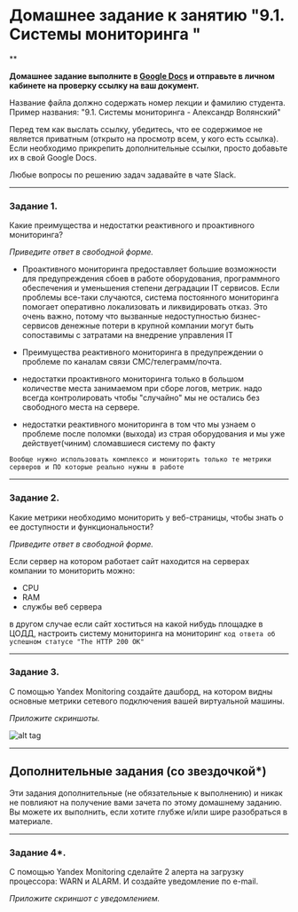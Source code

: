 
# Домашнее задание к занятию "9.1. Системы мониторинга "

**

**Домашнее задание выполните в [Google Docs](https://docs.google.com/) и отправьте в личном кабинете на проверку ссылку на ваш документ.** 

Название файла должно содержать номер лекции и фамилию студента. Пример названия: "9.1. Системы мониторинга - Александр Волянский"

Перед тем как выслать ссылку, убедитесь, что ее содержимое не является приватным (открыто на просмотр всем, у кого есть ссылка). Если необходимо прикрепить дополнительные ссылки, просто добавьте их в свой Google Docs.

Любые вопросы по решению задач задавайте в чате Slack.

 ---
 
### Задание 1. 

Какие преимущества и недостатки реактивного и проактивного мониторинга?

*Приведите ответ в свободной форме.*

- Проактивного мониторинга предоставляет большие возможности для предупреждения сбоев в работе оборудования, программного обеспечения и уменьшения степени деградации IT сервисов. Если проблемы все-таки случаются, система постоянного мониторинга помогает оперативно локализовать и ликвидировать отказ. Это очень важно, потому что вызванные недоступностью бизнес-сервисов денежные потери в крупной компании могут быть сопоставимы с затратами на внедрение управления IT

- Преимущества реактивного мониторинга в предупреждении о проблеме по каналам связи СМС/телеграмм/почта.

- недостатки проактивного мониторинга только в большом количестве места занимаемом при сборе  логов, метрик. надо всегда контролировать чтобы "случайно" мы не остались без свободного места на сервере.

- недостатки реактивного мониторинга в том что мы узнаем о проблеме после поломки (выхода) из страя оборудования и мы уже действует(чиним) сломавшиеся систему по факту

`Вообще нужно использовать комплексо и мониторить только те метрики серверов и ПО которые реально нужны в работе`

---

### Задание 2.

Какие метрики необходимо мониторить у веб-страницы, чтобы знать о ее доступности и функциональности?

*Приведите ответ в свободной форме.*

Если сервер на котором работает сайт находится на серверах компании то мониторить можно:

* CPU
* RAM
* службы веб сервера

в другом случае если сайт хоститься на какой нибудь площадке в ЦОДД, настроить систему мониторинга на мониторинг `код ответа об успешном статусе "The HTTP 200 OK"`

---

### Задание 3.

С помощью Yandex Monitoring создайте дашборд, на котором видны основные метрики сетевого подключения вашей виртуальной машины.

*Приложите скриншоты.*

![alt tag](https://github.com/avo1yanskiy/srlb-homeworks/image/9.1.PNG) 


---

## Дополнительные задания (со звездочкой*)
Эти задания дополнительные (не обязательные к выполнению) и никак не повлияют на получение вами зачета по этому домашнему заданию. Вы можете их выполнить, если хотите глубже и/или шире разобраться в материале.

---

### Задание 4*.

С помощью Yandex Monitoring сделайте 2 алерта на загрузку процессора: WARN и ALARM. И создайте уведомление по e-mail.

*Приложите скриншот с уведомлением.*


